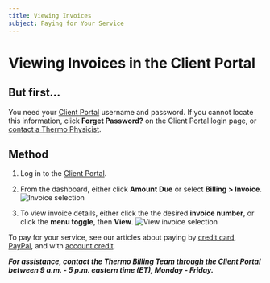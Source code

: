 ```yaml
---
title: Viewing Invoices 
subject: Paying for Your Service
---
```


# Viewing Invoices in the Client Portal

## But first...
You need your [Client Portal](https://core.thermo.io/login/) username and password. If you cannot locate this information, click **Forget Password?** on the Client Portal login page, or [contact a Thermo Physicist](mailto:physicists@thermo.io).

## Method
1. Log in to the [Client Portal](https://core.thermo.io/login/).
2. From the dashboard, either click **Amount Due** or select **Billing > Invoice**.
   ![Invoice selection](https://raw.githubusercontent.com/thermoio/docs/master/images/paying-with-account-credit/2017-11-14_19-14-12.png)

3. To view invoice details, either click the the desired **invoice number**, or click the **menu toggle**, then **View**. 
   ![View invoice selection](https://raw.githubusercontent.com/thermoio/docs/master/images/viewing-invoices/2017-11-14_19-57-54.png)

To pay for your service, see our articles about paying by [credit card](https://www.thermo.io/how-to/client-portal/paying-with-credit-cards), [PayPal](https://www.thermo.io/how-to/client-portal/paying-with-paypal), and with [account credit](https://www.thermo.io/how-to/client-portal/paying-with-account-credit).

**_For assistance, contact the Thermo Billing Team [through the Client Portal](https://core.thermo.io/login/) between 9 a.m. - 5 p.m. eastern time (ET), Monday - Friday._**
